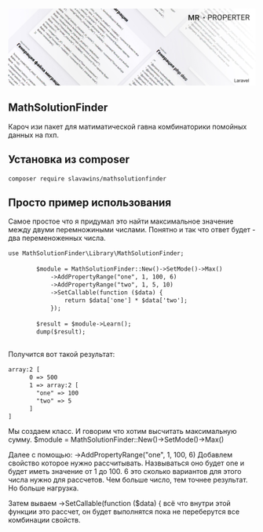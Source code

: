 <p align="center">
<img src="info/logo.jpg">
</p>

## MathSolutionFinder

Кароч изи пакет для матиматической гавна комбинаторики помойных данных на пхп.

## Установка из composer

```  
composer require slavawins/mathsolutionfinder
```

## Просто пример использования
Самое простое что я придумал это найти максимальное значение между двуми перемножиными числами. Понятно и так что ответ будет - два переменоженных числа.

```  
use MathSolutionFinder\Library\MathSolutionFinder;

        $module = MathSolutionFinder::New()->SetMode()->Max()
            ->AddPropertyRange("one", 1, 100, 6)
            ->AddPropertyRange("two", 1, 5, 10)
            ->SetCallable(function ($data) {
                return $data['one'] * $data['two'];
            });

        $result = $module->Learn();
        dump($result);        
        
```

Получится вот такой результат:

    array:2 [
          0 => 500
          1 => array:2 [
            "one" => 100
            "two" => 5
          ]
    ]

Мы создаем класс. И говорим что хотим высчитать максимальную сумму.
$module = MathSolutionFinder::New()->SetMode()->Max()


Далее с помощью: ->AddPropertyRange("one", 1, 100, 6) Добавлем свойство которое нужно рассчитывать. Назвываться оно будет one и будет иметь значение от 1 до 100. 6 это сколько вариантов для этого числа нужно для рассчетов.
Чем больше число, тем точнее результат. Но больше нагрузка.

Затем вываем   ->SetCallable(function ($data) { всё что внутри этой функции это рассчет, он будет выполнятся пока не переберутся все комбинации свойств.

   
